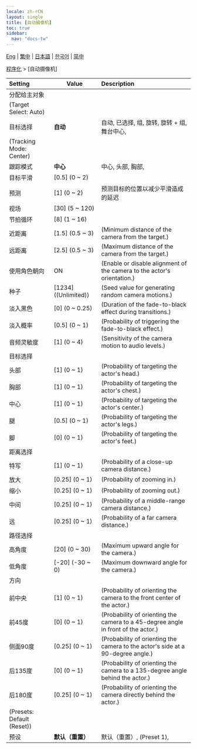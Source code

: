 ```yaml
---
locale: zh-rCN
layout: single
title: [自动摄像机]
toc: true
sidebar:
  nav: "docs-tw"
---
```

[Eng](/dancexr/menu/2025.4/motion/auto_cam) | [繁中](/tw/dancexr/menu/2025.4/motion/auto_cam) | [日本語](/jp/dancexr/menu/2025.4/motion/auto_cam) | [한국어](/kr/dancexr/menu/2025.4/motion/auto_cam) | [简中](/zh/dancexr/menu/2025.4/motion/auto_cam)

[程序化](../menu#程序化) > [自动摄像机]



| Setting | Value | Description |
| :--- | --- | :--- |
| 分配给主对象 || 
| (Target Select: Auto) || 
| 目标选择 | **自动** | 自动, 已选择, 组, 旋转, 旋转 + 组, 舞台中心,  |
| (Tracking Mode: Center) || 
| 跟踪模式 | **中心** | 中心, 头部, 胸部,  |
| 目标平滑 | [0.5] (0 ~ 2) | 
| 预测 | [1] (0 ~ 2) | 预测目标的位置以减少平滑造成的延迟
| 视场 | [30] (5 ~ 120) | 
| 节拍循环 | [8] (1 ~ 16) | 
| 近距离 | [1.5] (0.5 ~ 3) | (Minimum distance of the camera from the target.)
| 远距离 | [2.5] (0.5 ~ 3) | (Maximum distance of the camera from the target.)
| 使用角色朝向 | ON | (Enable or disable alignment of the camera to the actor's orientation.)
| 种子 | [1234] ((Unlimited)) | (Seed value for generating random camera motions.)
| 淡入黑色 | [0] (0 ~ 0.25) | (Duration of the fade-to-black effect during transitions.)
| 淡入概率 | [0.5] (0 ~ 1) | (Probability of triggering the fade-to-black effect.)
| 音频灵敏度 | [1] (0 ~ 4) | (Sensitivity of the camera motion to audio levels.)
| 目标选择 || 
| 头部 | [1] (0 ~ 1) | (Probability of targeting the actor's head.)
| 胸部 | [1] (0 ~ 1) | (Probability of targeting the actor's chest.)
| 中心 | [1] (0 ~ 1) | (Probability of targeting the actor's center.)
| 腿 | [0.5] (0 ~ 1) | (Probability of targeting the actor's legs.)
| 脚 | [0] (0 ~ 1) | (Probability of targeting the actor's feet.)
| 距离选择 || 
| 特写 | [1] (0 ~ 1) | (Probability of a close-up camera distance.)
| 放大 | [0.25] (0 ~ 1) | (Probability of zooming in.)
| 缩小 | [0.25] (0 ~ 1) | (Probability of zooming out.)
| 中间 | [0.25] (0 ~ 1) | (Probability of a middle-range camera distance.)
| 远 | [0.25] (0 ~ 1) | (Probability of a far camera distance.)
| 路径选择 || 
| 高角度 | [20] (0 ~ 30) | (Maximum upward angle for the camera.)
| 低角度 | [-20] (-30 ~ 0) | (Maximum downward angle for the camera.)
| 方向 || 
| 前中央 | [1] (0 ~ 1) | (Probability of orienting the camera to the front center of the actor.)
| 前45度 | [0] (0 ~ 1) | (Probability of orienting the camera to a 45-degree angle in front of the actor.)
| 侧面90度 | [0.25] (0 ~ 1) | (Probability of orienting the camera to the actor's side at a 90-degree angle.)
| 后135度 | [0] (0 ~ 1) | (Probability of orienting the camera to a 135-degree angle behind the actor.)
| 后180度 | [0.25] (0 ~ 1) | (Probability of orienting the camera directly behind the actor.)
| (Presets: Default (Reset)) || 
| 预设 | **默认（重置）** | 默认（重置）, (Preset 1),  |
